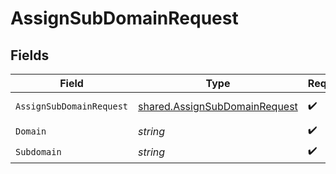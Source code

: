 # AssignSubDomainRequest


## Fields

| Field                                                                          | Type                                                                           | Required                                                                       | Description                                                                    | Example                                                                        |
| ------------------------------------------------------------------------------ | ------------------------------------------------------------------------------ | ------------------------------------------------------------------------------ | ------------------------------------------------------------------------------ | ------------------------------------------------------------------------------ |
| `AssignSubDomainRequest`                                                       | [shared.AssignSubDomainRequest](../../models/shared/assignsubdomainrequest.md) | :heavy_check_mark:                                                             | Request body                                                                   |                                                                                |
| `Domain`                                                                       | *string*                                                                       | :heavy_check_mark:                                                             | N/A                                                                            | example.com                                                                    |
| `Subdomain`                                                                    | *string*                                                                       | :heavy_check_mark:                                                             | N/A                                                                            | app                                                                            |